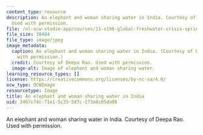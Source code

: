 ```yaml
---
content_type: resource
description: An elephant and woman sharing water in India. Courtesy of Deepa Rao.
  Used with permission.
file: /ol-ocw-studio-app/courses/11-s196-global-freshwater-crisis-spring-2011/3467c74c71e15c355d7c173a8c05da98_11-s196s11-th.jpg
file_size: 30484
file_type: image/jpeg
image_metadata:
  caption: An elephant and woman sharing water in India. (Courtesy of Deepa Rao. Used
    with permission.)
  credit: Courtesy of Deepa Rao. Used with permission.
  image-alt: Image of elephant and woman sharing water.
learning_resource_types: []
license: https://creativecommons.org/licenses/by-nc-sa/4.0/
ocw_type: OCWImage
resourcetype: Image
title: An elephant and woman sharing water in India
uid: 3467c74c-71e1-5c35-5d7c-173a8c05da98
---
```

An elephant and woman sharing water in India. Courtesy of Deepa Rao. Used with permission.